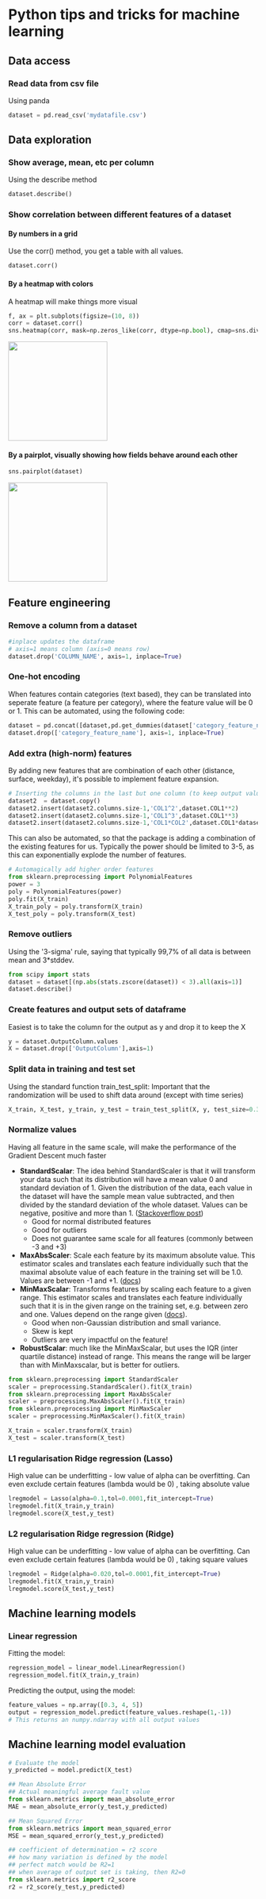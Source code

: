 # Python tips and tricks for machine learning

## Data access

### Read data from csv file
Using panda
```python
dataset = pd.read_csv('mydatafile.csv')
```
## Data exploration

### Show average, mean, etc per column
Using the describe method
```python
dataset.describe()
```

### Show correlation between different features of a dataset

#### By numbers in a grid
Use the corr() method, you get a table with all values.
```python
dataset.corr()
```

#### By a heatmap with colors
A heatmap will make things more visual
```python
f, ax = plt.subplots(figsize=(10, 8))
corr = dataset.corr()
sns.heatmap(corr, mask=np.zeros_like(corr, dtype=np.bool), cmap=sns.diverging_palette(220, 10, as_cmap=True), square=True, ax=ax,annot=True)
```
<img src="./imgs/cheat-heatmap.png" height="200" />

#### By a pairplot, visually showing how fields behave around each other
```python
sns.pairplot(dataset)
```
<img src="./imgs/cheat-pairplot.png" height="200" />

## Feature engineering

### Remove a column from a dataset
```python
#inplace updates the dataframe 
# axis=1 means column (axis=0 means row)
dataset.drop('COLUMN_NAME', axis=1, inplace=True) 
```

### One-hot encoding
When features contain categories (text based), they can be translated into seperate feature (a feature per category), where the feature value will be 0 or 1.  This can be automated, using the following code:

```python
dataset = pd.concat([dataset,pd.get_dummies(dataset['category_feature_name'], prefix='feat')],axis=1)
dataset.drop(['category_feature_name'], axis=1, inplace=True)
```
### Add extra (high-norm) features
By adding new features that are combination of each other (distance, surface, weekday), it's possible to implement feature expansion.  

```python
# Inserting the columns in the last but one column (to keep output value in last column)
dataset2  = dataset.copy()
dataset2.insert(dataset2.columns.size-1,'COL1^2',dataset.COL1**2)
dataset2.insert(dataset2.columns.size-1,'COL1^3',dataset.COL1**3)
dataset2.insert(dataset2.columns.size-1,'COL1*COL2',dataset.COL1*dataset.COL2)
```

This can also be automated, so that the package is adding a combination of the existing features for us.  Typically the power should be limited to 3-5, as this can exponentially explode the number of features.

```python
# Automagically add higher order features
from sklearn.preprocessing import PolynomialFeatures
power = 3
poly = PolynomialFeatures(power)
poly.fit(X_train)
X_train_poly = poly.transform(X_train)
X_test_poly = poly.transform(X_test)
```

### Remove outliers
Using the '3-sigma' rule, saying that typically 99,7% of all data is between mean and 3*stddev.

```python
from scipy import stats
dataset = dataset[(np.abs(stats.zscore(dataset)) < 3).all(axis=1)]
dataset.describe()
```

### Create features and output sets of dataframe
Easiest is to take the column for the output as y and drop it to keep the X
```python
y = dataset.OutputColumn.values
X = dataset.drop(['OutputColumn'],axis=1)
```

### Split data in training and test set
Using the standard function train_test_split:
Important that the randomization will be used to shift data around (except with time series)
```python
X_train, X_test, y_train, y_test = train_test_split(X, y, test_size=0.33, random_state=0)
```
### Normalize values
Having all feature in the same scale, will make the performance of the Gradient Descent much faster

- **StandardScalar**: The idea behind StandardScaler is that it will transform your data such that its distribution will have a mean value 0 and standard deviation of 1. Given the distribution of the data, each value in the dataset will have the sample mean value subtracted, and then divided by the standard deviation of the whole dataset. Values can be negative, positive and more than 1. ([Stackoverflow post](https://stackoverflow.com/questions/40758562/can-anyone-explain-me-standardscaler#_=_))
    - Good for normal distributed features
    - Good for outliers
    - Does not guarantee same scale for all features (commonly between -3 and +3)
- **MaxAbsScaler**: Scale each feature by its maximum absolute value. This estimator scales and translates each feature individually such that the maximal absolute value of each feature in the training set will be 1.0. Values are between -1 and +1. ([docs](https://scikit-learn.org/stable/modules/generated/sklearn.preprocessing.MaxAbsScaler.html))
- **MinMaxScalar**: Transforms features by scaling each feature to a given range. This estimator scales and translates each feature individually such that it is in the given range on the training set, e.g. between zero and one.  Values depend on the range given ([docs](https://scikit-learn.org/stable/modules/generated/sklearn.preprocessing.MinMaxScaler.html)). 
    - Good when non-Gaussian distribution and small variance.  
    - Skew is kept
    - Outliers are very impactful on the feature!
- **RobustScalar**: much like the MinMaxScalar, but uses the IQR (inter quartile distance) instead of range.  This means the range will be larger than with MinMaxscalar, but is better for outliers.
```python
from sklearn.preprocessing import StandardScaler
scaler = preprocessing.StandardScaler().fit(X_train)  
from sklearn.preprocessing import MaxAbsScaler
scaler = preprocessing.MaxAbsScaler().fit(X_train)   
from sklearn.preprocessing import MinMaxScaler
scaler = preprocessing.MinMaxScaler().fit(X_train) 

X_train = scaler.transform(X_train)
X_test = scaler.transform(X_test)
```

### L1 regularisation Ridge regression (Lasso)
High value can be underfitting - low value of alpha can be overfitting.  Can even exclude certain features (lambda would be 0) , taking absolute value

```python
lregmodel = Lasso(alpha=0.1,tol=0.0001,fit_intercept=True)
lregmodel.fit(X_train,y_train)
lregmodel.score(X_test,y_test)
```

### L2 regularisation Ridge regression (Ridge)
High value can be underfitting - low value of alpha can be overfitting.  Can even exclude certain features (lambda would be 0) , taking square values

```python
lregmodel = Ridge(alpha=0.020,tol=0.0001,fit_intercept=True)
lregmodel.fit(X_train,y_train)
lregmodel.score(X_test,y_test)
```

## Machine learning models

### Linear regression
Fitting the model:
```python
regression_model = linear_model.LinearRegression()
regression_model.fit(X_train,y_train)
```

Predicting the output, using the model:
```python
feature_values = np.array([0.3, 4, 5])
output = regression_model.predict(feature_values.reshape(1,-1))
# This returns an numpy.ndarray with all output values
```

## Machine learning model evaluation

```python
# Evaluate the model
y_predicted = model.predict(X_test)

## Mean Absolute Error
## Actual meaningful average fault value
from sklearn.metrics import mean_absolute_error
MAE = mean_absolute_error(y_test,y_predicted)

## Mean Squared Error
from sklearn.metrics import mean_squared_error
MSE = mean_squared_error(y_test,y_predicted)

## coefficient of determination = r2 score
## how many variation is defined by the model
## perfect match would be R2=1
## when average of output set is taking, then R2=0
from sklearn.metrics import r2_score
r2 = r2_score(y_test,y_predicted)
```